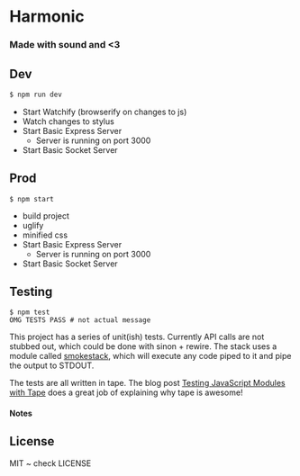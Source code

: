 # Harmonic
### Made with sound and <3

## Dev

```bash
$ npm run dev
```

* Start Watchify (browserify on changes to js)
* Watch changes to stylus
* Start Basic Express Server
  * Server is running on port 3000
* Start Basic Socket Server

## Prod

```
$ npm start

```

* build project
* uglify
* minified css
* Start Basic Express Server
  * Server is running on port 3000
* Start Basic Socket Server


## Testing

```
$ npm test
OMG TESTS PASS # not actual message
```

This project has a series of unit(ish) tests. Currently API calls are not stubbed out, which could be done with sinon + rewire. The stack uses a module called [smokestack][smokestack], which will execute any code piped to it and pipe the output to STDOUT.

The tests are all written in tape. The blog post [Testing JavaScript Modules with Tape][use-tape] does a great job of explaining why tape is awesome!

#### Notes 

[smokestack]: https://www.npmjs.com/package/smokestack "smokestack on npmjs.com"
[use-tape]: http://ponyfoo.com/articles/testing-javascript-modules-with-tape "Testing JavaScript Modules with Tape"

## License

MIT ~ check LICENSE
